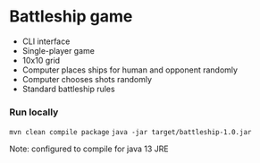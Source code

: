 # Battleship game

- CLI interface
- Single-player game
- 10x10 grid
- Computer places ships for human and opponent randomly
- Computer chooses shots randomly
- Standard battleship rules


### Run locally
`mvn clean compile package`
`java -jar target/battleship-1.0.jar`

Note: configured to compile for java 13 JRE